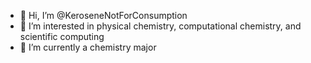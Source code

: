 - 👋 Hi, I’m @KeroseneNotForConsumption
- 👀 I’m interested in physical chemistry, computational chemistry, and scientific computing
- 🌱 I’m currently a chemistry major

<!---
KeroseneNotForConsumption/KeroseneNotForConsumption is a ✨ special ✨ repository because its `README.md` (this file) appears on your GitHub profile.
You can click the Preview link to take a look at your changes.
--->
